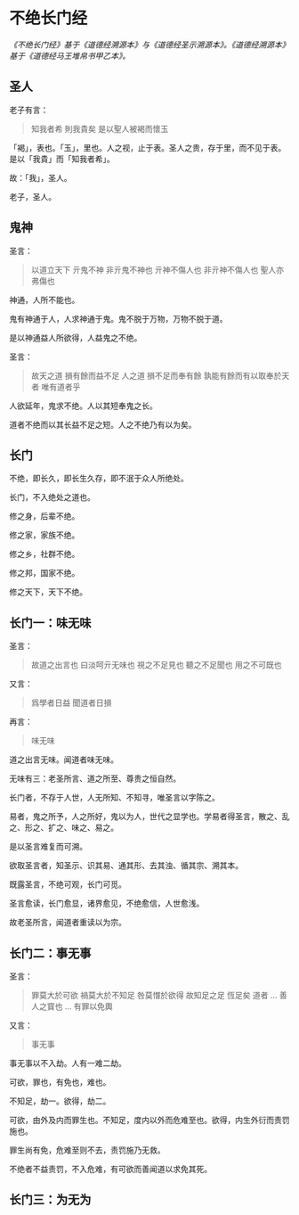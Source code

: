 # 不绝长门经

*《不绝长门经》基于《道德经溯源本》与《道德经圣示溯源本》。《道德经溯源本》基于《道德经马王堆帛书甲乙本》。*

## 圣人

老子有言：

> 知我者希 則我貴矣 是以聖人被褐而懷玉

「褐」，表也。「玉」，里也。人之视，止于表。圣人之贵，存于里，而不见于表。是以「我貴」而「知我者希」。

故：「我」，圣人。

老子，圣人。

## 鬼神

圣言：

> 以道立天下 亓鬼不神 非亓鬼不神也 亓神不傷人也 非亓神不傷人也 聖人亦弗傷也

神通，人所不能也。

鬼有神通于人，人求神通于鬼。鬼不脱于万物，万物不脱于道。

是以神通益人所欲得，人益鬼之不绝。

圣言：

> 故天之道 損有餘而益不足 人之道 損不足而奉有餘
> 孰能有餘而有以取奉於天者 唯有道者乎

人欲延年，鬼求不绝。人以其短奉鬼之长。

道者不绝而以其长益不足之短。人之不绝乃有以为矣。

## 长门

不绝，即长久，即长生久存，即不泯于众人所绝处。

长门，不入绝处之道也。

修之身，后辈不绝。

修之家，家族不绝。

修之乡，社群不绝。

修之邦，国家不绝。

修之天下，天下不绝。

## 长门一：味无味

圣言：

> 故道之出言也 曰淡呵亓无味也 視之不足見也 聽之不足聞也 用之不可既也

又言：

> 爲學者日益 聞道者日損

再言：

> 味无味

道之出言无味。闻道者味无味。

无味有三：老圣所言、道之所至、尊贵之恒自然。

长门者，不存于人世，人无所知、不知寻，唯圣言以字陈之。

易者，鬼之所予，人之所好，鬼以为人，世代之显学也。学易者得圣言，散之、乱之、形之、扩之、味之、易之。

是以圣言难复而可溯。

欲取圣言者，知圣示、识其易、通其形、去其浊、循其宗、溯其本。

既露圣言，不绝可观，长门可觅。

圣言愈读，长门愈显，诸界愈见，不绝愈信，人世愈浅。

故老圣所言，闻道者重读以为宗。

## 长门二：事无事

圣言：

> 罪莫大於可欲 禍莫大於不知足 咎莫憯於欲得
> 故知足之足 恆足矣
> 道者 … 善人之寳也 … 有罪以免輿

又言：

> 事无事

事无事以不入劫。人有一难二劫。

可欲，罪也，有免也，难也。

不知足，劫一。欲得，劫二。

可欲，由外及内而罪生也。不知足，度内以外而危难至也。欲得，内生外衍而责罚施也。

罪生尚有免，危难至则不去，责罚施乃无救。

不绝者不益责罚，不入危难，有可欲而善闻道以求免其死。

## 长门三：为无为
